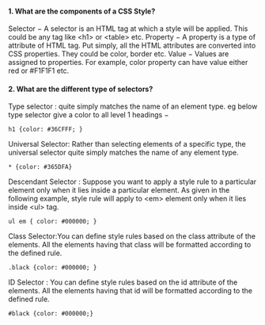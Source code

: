 #### 1. What are the components of a CSS Style?
Selector − A selector is an HTML tag at which a style will be applied. This could be any tag like \<h1\> or \<table\> etc.
Property − A property is a type of attribute of HTML tag. Put simply, all the HTML attributes are converted into CSS properties. They could be color, border etc.
Value − Values are assigned to properties. For example, color property can have value either red or #F1F1F1 etc.

#### 2. What are the different type of selectors?
Type selector : quite simply matches the name of an element type. eg below type selector give a color to all level 1 headings −
```
h1 {color: #36CFFF; }
```
Universal Selector: Rather than selecting elements of a specific type, the universal selector quite simply matches the name of any element type.
```
* {color: #365DFA}
```
Descendant Selector : Suppose you want to apply a style rule to a particular element only when it lies inside a particular element. As given in the following example, style rule will apply to \<em\> element only when it lies inside \<ul\> tag.
```
ul em { color: #000000; }
```
Class Selector:You can define style rules based on the class attribute of the elements. All the elements having that class will be formatted according to the defined rule.
```
.black {color: #000000; }
```
ID Selector : You can define style rules based on the id attribute of the elements. All the elements having that id will be formatted according to the defined rule.
```
#black {color: #000000;}
```
